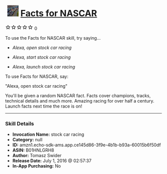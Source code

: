 # &nbsp;<img src="skill_icon" alt="Facts for NASCAR icon" width="36"> [Facts for NASCAR](http://alexa.amazon.com/#skills/amzn1.echo-sdk-ams.app.ce145d86-3f9e-4b1b-b93a-60015b6f50df)
![0 stars](../../images/ic_star_border_black_18dp_1x.png)![0 stars](../../images/ic_star_border_black_18dp_1x.png)![0 stars](../../images/ic_star_border_black_18dp_1x.png)![0 stars](../../images/ic_star_border_black_18dp_1x.png)![0 stars](../../images/ic_star_border_black_18dp_1x.png) 0

To use the Facts for NASCAR skill, try saying...

* *Alexa, open stock car racing*

* *Alexa, start stock car racing*

* *Alexa, launch stock car racing*

To use Facts for NASCAR, say:

"Alexa, open stock car racing"

You'll be given a random NASCAR fact. Facts cover champions, tracks, technical details and much more. Amazing racing for over half a century. Launch facts next time the race is on!

***

### Skill Details

* **Invocation Name:** stock car racing
* **Category:** null
* **ID:** amzn1.echo-sdk-ams.app.ce145d86-3f9e-4b1b-b93a-60015b6f50df
* **ASIN:** B01HNLGRH8
* **Author:** Tomasz Swider
* **Release Date:** July 1, 2016 @ 02:57:37
* **In-App Purchasing:** No
